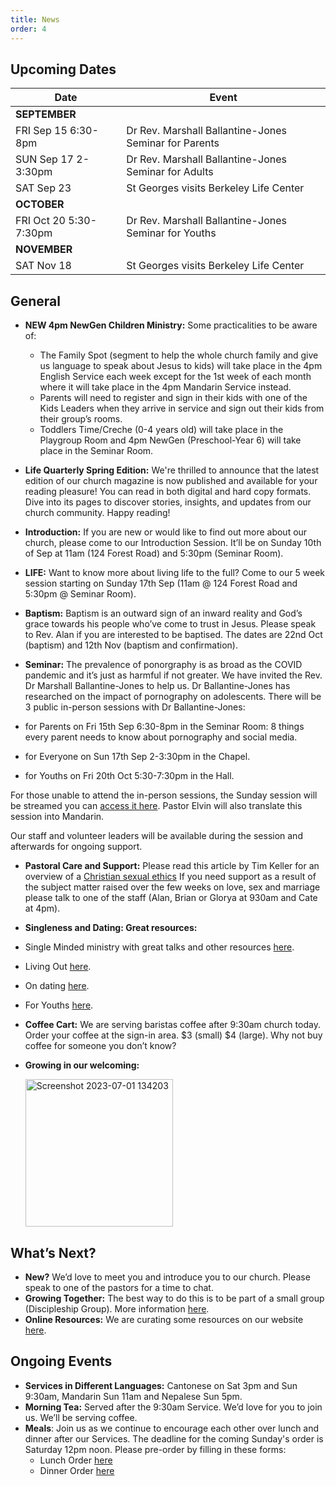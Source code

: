```yaml
---
title: News
order: 4
---
```


## Upcoming Dates

| Date | Event |
| ----- | ----- |
| **SEPTEMBER** | |
| FRI Sep 15 6:30-8pm | Dr Rev. Marshall Ballantine-Jones Seminar for Parents |
| SUN Sep 17 2-3:30pm | Dr Rev. Marshall Ballantine-Jones Seminar for Adults |
| SAT Sep 23 | St Georges visits Berkeley Life Center |
| **OCTOBER** | |
| FRI Oct 20 5:30-7:30pm | Dr Rev. Marshall Ballantine-Jones Seminar for Youths |
| **NOVEMBER** | |
| SAT Nov 18 | St Georges visits Berkeley Life Center |

## General

- **NEW 4pm NewGen Children Ministry:**
 Some practicalities to be aware of:
    - The Family Spot (segment to help the whole church family and give us language to speak about Jesus to kids) will take place in the 4pm English Service each week except for the 1st week of each month where it will take place in the 4pm Mandarin Service instead.
    - Parents will need to register and sign in their kids with one of the Kids Leaders when they arrive in service and sign out their kids from their group’s rooms.
    - Toddlers Time/Creche (0-4 years old) will take place in the Playgroup Room and 4pm NewGen (Preschool-Year 6) will take place in the Seminar Room.
- **Life Quarterly Spring Edition:**  We're thrilled to announce that the latest edition of our church magazine is now published and available for your reading pleasure! You can read in both digital and hard copy formats. Dive into its pages to discover stories, insights, and updates from our church community. Happy reading!

- **Introduction:** If you are new or would like to find out more about our church, please come to our Introduction Session. It’ll be on Sunday 10th of Sep at 11am (124 Forest Road) and 5:30pm (Seminar Room).  

- **LIFE:** Want to know more about living life to the full? Come to our 5 week session starting on Sunday 17th Sep (11am @ 124 Forest Road and 5:30pm @ Seminar Room).  

- **Baptism:** Baptism is an outward sign of an inward reality and God’s grace towards his people who’ve come to trust in Jesus. Please speak to Rev. Alan if you are interested to be baptised. The dates are 22nd Oct (baptism) and 12th Nov (baptism and confirmation). 

- **Seminar:** The prevalence of ponorgraphy is as broad as the COVID pandemic and it’s just as harmful if not greater. We have invited the Rev. Dr Marshall Ballantine-Jones to help us. Dr Ballantine-Jones has researched on the impact of pornography on adolescents. There will be 3 public in-person sessions with Dr  Ballantine-Jones:
 - for Parents on Fri 15th Sep 6:30-8pm in the Seminar Room: 8 things every parent needs to know about pornography and social media. 
 - for Everyone on Sun 17th Sep 2-3:30pm in the Chapel.
 - for Youths on Fri 20th Oct 5:30-7:30pm in the Hall.

For those unable to attend the in-person sessions, the Sunday session will be streamed you can [access it here](https://stgeorgeshurstville.org.au/seminar). Pastor Elvin will also translate this session into Mandarin. 
 
Our staff and volunteer leaders will be available during the session and afterwards for ongoing support. 

- **Pastoral Care and Support:** Please read this article by Tim Keller for an overview of a [Christian sexual ethics](https://www.christ2rculture.com/resources/Ministry-Blog/The-Gospel-and-Sex-by-Tim-Keller.pdf) 
If you need support as a result of the subject matter raised over the few weeks on love, sex and marriage please talk to one of the staff (Alan, Brian or Glorya at 930am and Cate at 4pm). 

- **Singleness and Dating: Great resources:**
 - Single Minded ministry with great talks and other resources [here](https://www.singleminded.community/). 
 - Living Out [here](https://www.livingout.org/).  
 - On dating [here](https://ccl.moore.edu.au/resources/podcast-episode-069/). 
 - For Youths [here](https://youthworksmedia.net/products/teen-sex-by-the-book).

- **Coffee Cart:** We are serving baristas coffee after 9:30am church today. Order your coffee at the sign-in area. $3 (small) $4 (large). Why not buy coffee for someone you don’t know?



- **Growing in our welcoming:**

  <img width="236" alt="Screenshot 2023-07-01 134203" src="https://github.com/stgeorgeshurstville/bulletin/assets/119166299/b540ac1c-0ba4-481e-90a5-5464939f7e4c">


## What’s Next?
- **New?** We’d love to meet you and introduce you to our church. Please speak to one of the pastors for a time to chat. 
- **Growing Together:** The best way to do this is to be part of a small group (Discipleship Group). More information [here](https://stgeorgeshurstville.org.au/discipleship-groups).
- **Online Resources:** We are curating some resources on our website [here](https://stgeorgeshurstville.org.au/lets-talk-about-christianity).  

## Ongoing Events
- **Services in Different Languages:** Cantonese on Sat 3pm and Sun 9:30am, Mandarin Sun 11am and Nepalese Sun 5pm. 
- **Morning Tea:**  Served after the 9:30am Service. We’d love for you to join us. We’ll be serving coffee.
- **Meals**: Join us as we continue to encourage each other over lunch and dinner after our Services. The deadline for the coming Sunday's order is Saturday 12pm noon. Please pre-order by filling in these forms:
   - Lunch Order [here](https://tinyurl.com/sunlunches)
   - Dinner Order [here](https://tinyurl.com/sundinners)


